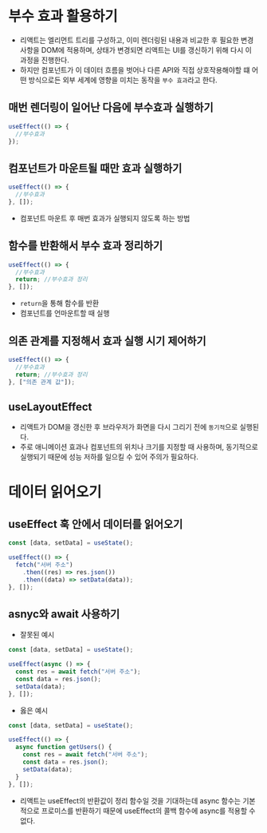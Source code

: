 # 부수 효과 활용하기

- 리액트는 엘리먼트 트리를 구성하고, 이미 렌더링된 내용과 비교한 후 필요한 변경사항을 DOM에 적용하며, 상태가 변경되면 리액트는 UI를 갱신하기 위해 다시 이 과정을 진행한다.
- 하지만 컴포넌트가 이 데이터 흐름을 벗어나 다른 API와 직접 상호작용해야할 떄 어떤 방식으로든 외부 세계에 영향을 미치는 동작을 `부수 효과`라고 한다.

## 매번 렌더링이 일어난 다음에 부수효과 실행하기

```jsx
useEffect(() => {
  //부수효과
});
```

## 컴포넌트가 마운트될 때만 효과 실행하기

```jsx
useEffect(() => {
  //부수효과
}, []);
```

- 컴포넌트 마운트 후 매번 효과가 실행되지 않도록 하는 방법

## 함수를 반환해서 부수 효과 정리하기

```jsx
useEffect(() => {
  //부수효과
  return; //부수효과 정리
}, []);
```

- `return`을 통해 함수를 반환
- 컴포넌트를 언마운트할 때 실행

## 의존 관계를 지정해서 효과 실행 시기 제어하기

```jsx
useEffect(() => {
  //부수효과
  return; //부수효과 정리
}, ["의존 관계 값"]);
```

## useLayoutEffect

- 리액트가 DOM을 갱신한 후 브라우저가 화면을 다시 그리기 전에 `동기적`으로 실행된다.
- 주로 애니메이션 효과나 컴포넌트의 위치나 크기를 지정할 때 사용하며, 동기적으로 실행되기 때문에 성능 저하를 일으킬 수 있어 주의가 필요하다.

# 데이터 읽어오기

## useEffect 훅 안에서 데이터를 읽어오기

```jsx
const [data, setData] = useState();

useEffect(() => {
  fetch("서버 주소")
    .then((res) => res.json())
    .then((data) => setData(data));
}, []);
```

## asnyc와 await 사용하기

- 잘못된 예시

```jsx
const [data, setData] = useState();

useEffect(async () => {
  const res = await fetch("서버 주소");
  const data = res.json();
  setData(data);
}, []);
```

- 옳은 예시

```jsx
const [data, setData] = useState();

useEffect(() => {
  async function getUsers() {
    const res = await fetch("서버 주소");
    const data = res.json();
    setData(data);
  }
}, []);
```

- 리액트는 useEffect의 반환값이 정리 함수일 것을 기대하는데 async 함수는  기본적으로 프로미스를 반환하기 때문에 useEffect의 콜백 함수에 async를 적용할 수 없다.

